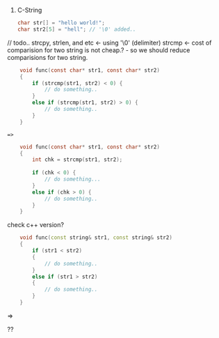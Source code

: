 1. C-String

    ```c
    char str[] = "hello world!";
    char str2[5] = "hell"; // '\0' added..
    ```

// todo..
strcpy, strlen, and etc <- using '\0' (delimiter)
strcmp <- cost of comparision for two string is not cheap.? - so we should reduce comparisions for two string.


```c
    void func(const char* str1, const char* str2)
    {
        if (strcmp(str1, str2) < 0) {
            // do something..
        }
        else if (strcmp(str1, str2) > 0) {
            // do something..
        }
    }
```
    
    =>
    
```c
    void func(const char* str1, const char* str2) 
    {
        int chk = strcmp(str1, str2);
        
        if (chk < 0) {
            // do something...
        }
        else if (chk > 0) {
            // do something..
        }
    }
```

check c++ version?

```cpp
    void func(const string& str1, const string& str2)
    {
        if (str1 < str2) 
        {
            // do something..
        }
        else if (str1 > str2)
        {
            // do something..
        }
    }
```

=> 

??
